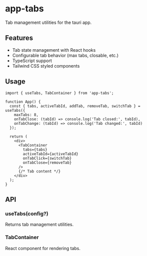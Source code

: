 # app-tabs

Tab management utilities for the tauri app.

## Features

- Tab state management with React hooks
- Configurable tab behavior (max tabs, closable, etc.)
- TypeScript support
- Tailwind CSS styled components

## Usage

```tsx
import { useTabs, TabContainer } from 'app-tabs';

function App() {
  const { tabs, activeTabId, addTab, removeTab, switchTab } = useTabs({
    maxTabs: 8,
    onTabClose: (tabId) => console.log('Tab closed:', tabId),
    onTabChange: (tabId) => console.log('Tab changed:', tabId)
  });

  return (
    <div>
      <TabContainer
        tabs={tabs}
        activeTabId={activeTabId}
        onTabClick={switchTab}
        onTabClose={removeTab}
      />
      {/* Tab content */}
    </div>
  );
}
```

## API

### useTabs(config?)

Returns tab management utilities.

### TabContainer

React component for rendering tabs. 